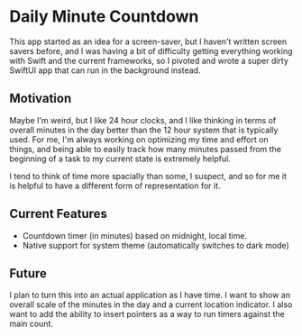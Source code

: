# Daily Minute Countdown

This app started as an idea for a screen-saver, but I haven't written screen savers before, and I was having 
a bit of difficulty getting everything working with Swift and the current frameworks, so I pivoted and
wrote a super dirty SwiftUI app that can run in the background instead.

## Motivation

Maybe I'm weird, but I like 24 hour clocks, and I like thinking in terms of overall minutes in the day better
than the 12 hour system that is typically used.  For me, I'm always working on optimizing my time and effort
on things, and being able to easily track how many minutes passed from the beginning of a task to my current
state is extremely helpful.

I tend to think of time more spacially than some, I suspect, and so for me it is helpful to have a different
form of representation for it.

## Current Features

- Countdown timer (in minutes) based on midnight, local time.
- Native support for system theme (automatically switches to dark mode)

## Future

I plan to turn this into an actual application as I have time.  I want to show an overall scale of the minutes
in the day and a current location indicator.  I also want to add the ability to insert pointers as a way to 
run timers against the main count.
